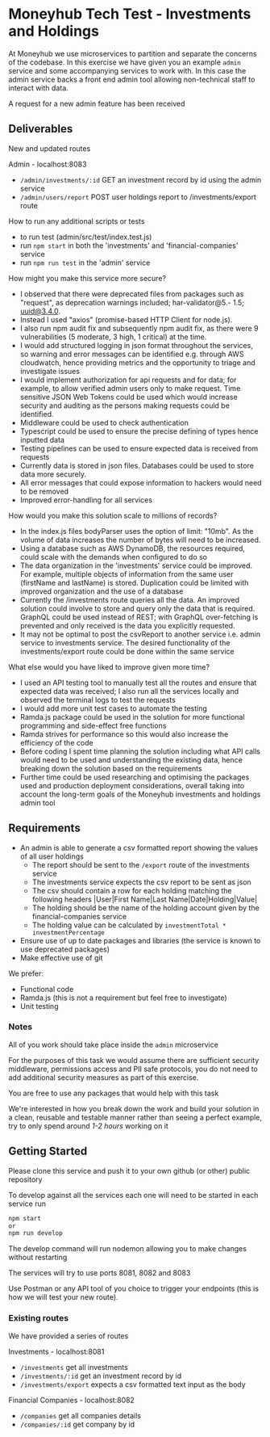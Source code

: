 # Moneyhub Tech Test - Investments and Holdings

At Moneyhub we use microservices to partition and separate the concerns of the codebase. In this exercise we have given you an example `admin` service and some accompanying services to work with. In this case the admin service backs a front end admin tool allowing non-technical staff to interact with data.

A request for a new admin feature has been received

## Deliverables

New and updated routes

Admin - localhost:8083
- `/admin/investments/:id` GET an investment record by id using the admin service
- `/admin/users/report` POST user holdings report to /investments/export route

 How to run any additional scripts or tests

- to run test (admin/src/test/index.test.js)
- run `npm start` in both the 'investments' and 'financial-companies' service
- run `npm run test` in the 'admin' service

How might you make this service more secure?

- I observed that there were deprecated files from packages such as "request", as deprecation warnings included; har-validator@5.- 1.5; uuid@3.4.0.
- Instead I used "axios" (promise-based HTTP Client for node.js). 
- I also run npm audit fix and subsequently npm audit fix, as there were 9 vulnerabilities (5 moderate, 3 high, 1 critical) at the time.
- I would add structured logging in json format throughout the services, so warning and error messages can be identified e.g. through AWS cloudwatch, hence providing metrics and the opportunity to triage and investigate issues
- I would implement authorization for api requests and for data; for example, to allow verified admin users only to make request. Time sensitive JSON Web Tokens could be used which would increase security and auditing as the persons making requests could be identified.
- Middleware could be used to check authentication
- Typescript could be used to ensure the precise defining of types hence inputted data
- Testing pipelines can be used to ensure expected data is received from requests
- Currently data is stored in json files. Databases could be used to store data more securely.
- All error messages that could expose information to hackers would need to be removed
- Improved error-handling for all services

How would you make this solution scale to millions of records?

- In the index.js files bodyParser uses the option of limit: "10mb". As the volume of data increases the number of bytes will need to be increased.
- Using a database such as AWS DynamoDB, the resources required, could scale with the demands when configured to do so
- The data organization in the 'investments' service could be improved. For example, multiple objects of information from the same user (firstName and lastName) is stored. Duplication could be limited with improved organization and the use of a database 
- Currently the /investments route queries all the data. An improved solution could involve to store and query only the data that is required. GraphQL could be used instead of REST; with GraphQL over-fetching is prevented and only received is the data you explicitly requested. 
- It may not be optimal to post the csvReport to another service i.e. admin service to investments service. The desired functionality of the investments/export route could be done within the same service

What else would you have liked to improve given more time?

- I used an API testing tool to manually test all the routes and ensure that expected data was received; I also run all the services locally and observed the terminal logs to test the requests
- I would add more unit test cases to automate the testing
- Ramda.js package could be used in the solution for more functional programming and side-effect free functions
- Ramda strives for performance so this would also increase the efficiency of the code
- Before coding I spent time planning the solution including what API calls would need to be used and understanding the existing data, hence breaking down the solution based on the requirements
- Further time could be used researching and optimising the packages used and production deployment considerations, overall taking into account the long-term goals of the Moneyhub investments and holdings admin tool

## Requirements

- An admin is able to generate a csv formatted report showing the values of all user holdings
    - The report should be sent to the `/export` route of the investments service
    - The investments service expects the csv report to be sent as json
    - The csv should contain a row for each holding matching the following headers
    |User|First Name|Last Name|Date|Holding|Value|
    - The holding should be the name of the holding account given by the financial-companies service
    - The holding value can be calculated by `investmentTotal * investmentPercentage`
- Ensure use of up to date packages and libraries (the service is known to use deprecated packages)
- Make effective use of git

We prefer:
- Functional code 
- Ramda.js (this is not a requirement but feel free to investigate)
- Unit testing

### Notes
All of you work should take place inside the `admin` microservice

For the purposes of this task we would assume there are sufficient security middleware, permissions access and PII safe protocols, you do not need to add additional security measures as part of this exercise.

You are free to use any packages that would help with this task

We're interested in how you break down the work and build your solution in a clean, reusable and testable manner rather than seeing a perfect example, try to only spend around *1-2 hours* working on it

## Getting Started

Please clone this service and push it to your own github (or other) public repository

To develop against all the services each one will need to be started in each service run

```bash
npm start
or
npm run develop
```

The develop command will run nodemon allowing you to make changes without restarting

The services will try to use ports 8081, 8082 and 8083

Use Postman or any API tool of you choice to trigger your endpoints (this is how we will test your new route).

### Existing routes
We have provided a series of routes 

Investments - localhost:8081
- `/investments` get all investments
- `/investments/:id` get an investment record by id
- `/investments/export` expects a csv formatted text input as the body

Financial Companies - localhost:8082
- `/companies` get all companies details
- `/companies/:id` get company by id
